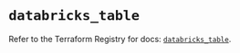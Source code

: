 # `databricks_table`

Refer to the Terraform Registry for docs: [`databricks_table`](https://registry.terraform.io/providers/databricks/databricks/1.93.0/docs/resources/table).
